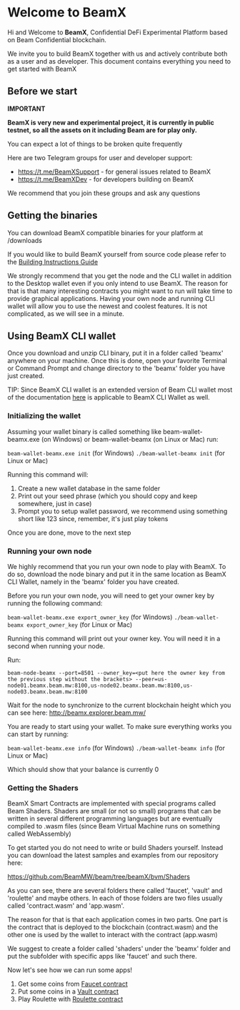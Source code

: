 
# Welcome to BeamX

Hi and Welcome to **BeamX**, Confidential DeFi Experimental Platform based on Beam Confidential blockchain.

We invite you to build BeamX together with us and actively contribute both as a user and as developer. 
This document contains everything you need to get started with BeamX

## Before we start


**IMPORTANT**

**BeamX is very new and experimental project, it is currently in public testnet, so all the assets on it including Beam are for play only.**

You can expect a lot of things to be broken quite frequently

Here are two Telegram groups for user and developer support:
* https://t.me/BeamXSupport - for general issues related to BeamX
* https://t.me/BeamXDev     - for developers building on BeamX

We recommend that you join these groups and ask any questions 

## Getting the binaries

You can download BeamX compatible binaries for your platform at /downloads

If you would like to build BeamX yourself from source code please refer to the [Building Instructions Guide](https://github.com/BeamMW/beam/wiki/How-to-build)

We strongly recommend that you get the node and the CLI wallet in addition to the Desktop wallet even if you only intend to use BeamX. The reason for that is that many interesting contracts you might want to run will take time to provide graphical applications. Having your own node and running CLI wallet will allow you to use the newest and coolest features. It is not complicated, as we will see in a minute.

## Using BeamX CLI wallet

Once you download and unzip CLI binary, put it in a folder called 'beamx' anywhere on your machine. Once this is done, open your favorite Terminal or Command Prompt and change directory to the 'beamx' folder you have just created.

TIP: Since BeamX CLI wallet is an extended version of Beam CLI wallet most of the documentation [here](/docs/cli) is applicable to BeamX CLI Wallet as well.

### Initializing the wallet

Assuming your wallet binary is called something like beam-wallet-beamx.exe (on Windows) or beam-wallet-beamx (on Linux or Mac) run:

`beam-wallet-beamx.exe init` (for Windows)
`./beam-wallet-beamx init` (for Linux or Mac)

Running this command will:
1. Create a new wallet database in the same folder
2. Print out your seed phrase (which you should copy and keep somewhere, just in case)
3. Prompt you to setup wallet password, we recommend using something short like 123 since, remember, it's just play tokens

Once you are done, move to the next step

### Running your own node

We highly recommend that you run your own node to play with BeamX. To do so, download the node binary and put it in the same location as BeamX CLI Wallet, namely in the 'beamx' folder you have created.

Before you run your own node, you will need to get your owner key by running the following command:

`beam-wallet-beamx.exe export_owner_key` (for Windows)
`./beam-wallet-beamx export_owner_key` (for Linux or Mac)

Running this command will print out your owner key. You will need it in a second when running your node.

Run:

`beam-node-beamx --port=8501 --owner_key=<put here the owner key from the previous step without the brackets> --peer=us-node01.beamx.beam.mw:8100,us-node02.beamx.beam.mw:8100,us-node03.beamx.beam.mw:8100`

Wait for the node to synchronize to the current blockchain height which you can see here: http://beamx.explorer.beam.mw/

You are ready to start using your wallet. To make sure everything works you can start by running:

`beam-wallet-beamx.exe info` (for Windows)
`./beam-wallet-beamx info` (for Linux or Mac)

Which should show that your balance is currently 0

### Getting the Shaders

BeamX Smart Contracts are implemented with special programs called Beam Shaders. Shaders are small (or not so small) programs that can be written in several different programming languages but are eventually compiled to .wasm files (since Beam Virtual Machine runs on something called WebAssembly)

To get started you do not need to write or build Shaders yourself. Instead you can download the latest samples and examples from our repository here:

https://github.com/BeamMW/beam/tree/beamX/bvm/Shaders

As you can see, there are several folders there called 'faucet', 'vault' and 'roulette' and maybe others. In each of those folders are two files usually called 'contract.wasm' and 'app.wasm'.

The reason for that is that each application comes in two parts. One part is the contract that is deployed to the blockchain (contract.wasm) and the other one is used by the wallet to interact with the contract (app.wasm)

We suggest to create a folder called 'shaders' under the 'beamx' folder and put the subfolder with specific apps like 'faucet' and such there.

Now let's see how we can run some apps!

1. Get some coins from [Faucet contract](https://github.com/BeamMW/beam/wiki/Using-BeamX-Faucet-contract-with-CLI-Wallet)
2. Put some coins in a [Vault contract](https://github.com/BeamMW/beam/wiki/Using-BeamX-Vault-contract-with-CLI-Wallet)
3. Play Roulette with [Roulette contract](https://github.com/BeamMW/beam/wiki/Using-BeamX-Roulette-contract-with-CLI-Wallet)